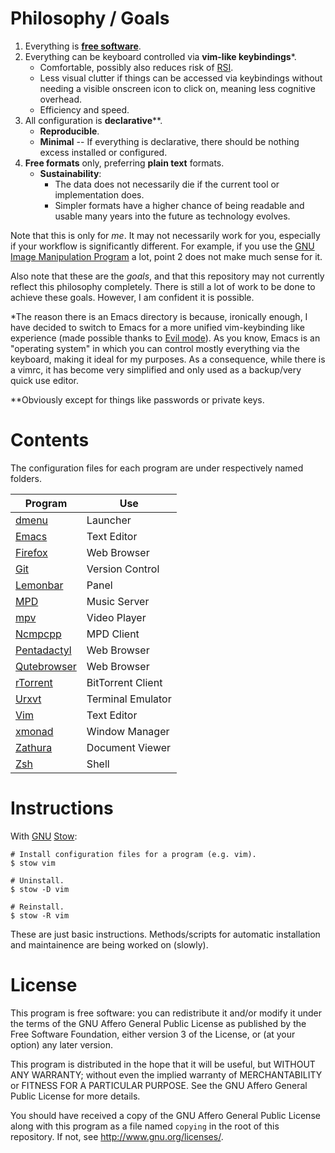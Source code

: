 # Philosophy / Goals

1. Everything is **[free software]**.
2. Everything can be keyboard controlled via **vim-like keybindings**\*.
    - Comfortable, possibly also reduces risk of [RSI].
    - Less visual clutter if things can be accessed via keybindings without
      needing a visible onscreen icon to click on, meaning less cognitive
      overhead.
    - Efficiency and speed.
3. All configuration is **declarative**\*\*.
    - **Reproducible**.
    - **Minimal** -- If everything is declarative, there should be nothing
        excess installed or configured.
4. **Free formats** only, preferring **plain text** formats.
    - **Sustainability**:
        - The data does not necessarily die if the current tool or
          implementation does.
        - Simpler formats have a higher chance of being readable and usable many
          years into the future as technology evolves.

Note that this is only for *me*. It may not necessarily work for you, especially
if your workflow is significantly different. For example, if you use the [GNU
Image Manipulation Program][GIMP] a lot, point 2 does not make much sense for
it.

Also note that these are the *goals*, and that this repository may not currently
reflect this philosophy completely. There is still a lot of work to be done to
achieve these goals. However, I am confident it is possible.

\*The reason there is an Emacs directory is because, ironically enough, I have
decided to switch to Emacs for a more unified vim-keybinding like experience
(made possible thanks to [Evil mode]). As you know, Emacs is an "operating
system" in which you can control mostly everything via the keyboard, making it
ideal for my purposes. As a consequence, while there is a vimrc, it has become
very simplified and only used as a backup/very quick use editor.

\*\*Obviously except for things like passwords or private keys.

[Evil mode]:     https://bitbucket.org/lyro/evil/wiki/Home
[free software]: https://www.gnu.org/philosophy/free-sw.html
[RSI]:           https://en.wikipedia.org/wiki/Repetitive_strain_injury
[GIMP]:          https://www.gimp.org/

# Contents

The configuration files for each program are under respectively named folders.

Program       | Use
-------       | ---
[dmenu]       | Launcher
[Emacs]       | Text Editor
[Firefox]     | Web Browser
[Git]         | Version Control
[Lemonbar]    | Panel
[MPD]         | Music Server
[mpv]         | Video Player
[Ncmpcpp]     | MPD Client
[Pentadactyl] | Web Browser
[Qutebrowser] | Web Browser
[rTorrent]    | BitTorrent Client
[Urxvt]       | Terminal Emulator
[Vim]         | Text Editor
[xmonad]      | Window Manager
[Zathura]     | Document Viewer
[Zsh]         | Shell

[dmenu]:       http://tools.suckless.org/dmenu/
[Emacs]:       https://www.gnu.org/software/emacs/
[Firefox]:     https://mozilla.org/firefox
[Git]:         http://git-scm.com/
[Lemonbar]:    https://github.com/LemonBoy/bar
[MPD]:         http://www.musicpd.org/
[mpv]:         http://mpv.io/
[Ncmpcpp]:     http://ncmpcpp.rybczak.net/
[Pentadactyl]: http://5digits.org/pentadactyl/
[Qutebrowser]: https://github.com/The-Compiler/qutebrowser
[rTorrent]:    https://rakshasa.github.io/rtorrent/
[Urxvt]:       http://software.schmorp.de/pkg/rxvt-unicode.html
[Vim]:         http://www.vim.org/
[xmonad]:      http://xmonad.org/
[Zathura]:     https://pwmt.org/projects/zathura/
[Zsh]:         http://www.zsh.org/

# Instructions

With [GNU][1] [Stow][2]:

``` shell
# Install configuration files for a program (e.g. vim).
$ stow vim

# Uninstall.
$ stow -D vim

# Reinstall.
$ stow -R vim
```

These are just basic instructions. Methods/scripts for automatic installation
and maintainence are being worked on (slowly).

[1]: https://gnu.org/
[2]: https://www.gnu.org/software/stow/

# License

This program is free software: you can redistribute it and/or modify it under
the terms of the GNU Affero General Public License as published by the Free
Software Foundation, either version 3 of the License, or (at your option) any
later version.

This program is distributed in the hope that it will be useful, but WITHOUT ANY
WARRANTY; without even the implied warranty of MERCHANTABILITY or FITNESS FOR A
PARTICULAR PURPOSE. See the GNU Affero General Public License for more details.

You should have received a copy of the GNU Affero General Public License along
with this program as a file named `copying` in the root of this repository. If
not, see <http://www.gnu.org/licenses/>.
